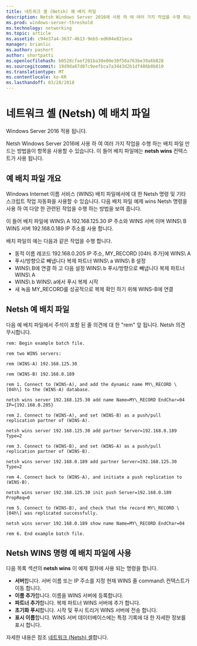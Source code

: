 ```yaml
---
title: 네트워크 셸 (Netsh) 예 배치 파일
description: Netsh Windows Server 2016에 사용 하 여 여러 가지 작업을 수행 하는 배치 파일 만드는 방법을이 항목을 사용할 수 있습니다.
ms.prod: windows-server-threshold
ms.technology: networking
ms.topic: article
ms.assetid: c94e37a4-3637-4613-9eb5-ed604e831eca
manager: brianlic
ms.author: pashort
author: shortpatti
ms.openlocfilehash: b0528cfaef201ba30e00e30f56a763be39a6b828
ms.sourcegitcommit: 19d9da87d87c9eefbca7a3443d2b1df486b0b010
ms.translationtype: MT
ms.contentlocale: ko-KR
ms.lasthandoff: 03/28/2018
---
```

# <a name="network-shell-netsh-example-batch-file"></a>네트워크 셸 \(Netsh\) 예 배치 파일

Windows Server 2016 적용 됩니다.

Netsh Windows Server 2016에 사용 하 여 여러 가지 작업을 수행 하는 배치 파일 만드는 방법을이 항목을 사용할 수 있습니다. 이 들어 배치 파일에는 **netsh wins** 컨텍스트가 사용 됩니다.

## <a name="example-batch-file-overview"></a>예 배치 파일 개요

Windows Internet 이름 서비스 \(WINS\) 배치 파일에서에 대 한 Netsh 명령 및 기타 스크립트 작업 자동화을 사용할 수 있습니다. 다음 배치 파일 예제 wins Netsh 명령을 사용 하 여 다양 한 관련된 작업을 수행 하는 방법을 보여 줍니다.

이 들어 배치 파일에 WINS\ A 192.168.125.30 IP 주소와 WINS 서버 이며 WINS\ B WINS 서버 192.168.0.189 IP 주소를 사용 합니다.

배치 파일의 예는 다음과 같은 작업을 수행 합니다.

- 동적 이름 레코드 192.168.0.205 IP 주소, MY\_RECORD \[04h\ 추가]에 WINS\ A
- 푸시/방향으로 빼냅니다 복제 파트너 WINS\ a WINS\ B 설정
- WINS\ B에 연결 하 고 다음 설정 WINS\ b 푸시/방향으로 빼냅니다 복제 파트너 WINS\ A
- WINS\ b WINS\ a에서 푸시 복제 시작
- 새 녹음 MY\_RECORD를 성공적으로 복제 확인 하기 위해 WINS\-B에 연결

## <a name="netsh-example-batch-file"></a>Netsh 예 배치 파일

다음 예 배치 파일에서 주석이 포함 된 줄 의견에 대 한 "rem" 앞 됩니다. Netsh 의견 무시합니다.

    rem: Begin example batch file.
    
    rem two WINS servers:
    
    rem (WINS-A) 192.168.125.30
    
    rem (WINS-B) 192.168.0.189
    
    rem 1. Connect to (WINS-A), and add the dynamic name MY\_RECORD \[04h\] to the (WINS-A) database.
    
    netsh wins server 192.168.125.30 add name Name=MY\_RECORD EndChar=04 IP={192.168.0.205}
    
    rem 2. Connect to (WINS-A), and set (WINS-B) as a push/pull replication partner of (WINS-A).
    
    netsh wins server 192.168.125.30 add partner Server=192.168.0.189 Type=2
    
    rem 3. Connect to (WINS-B), and set (WINS-A) as a push/pull replication partner of (WINS-B).
    
    netsh wins server 192.168.0.189 add partner Server=192.168.125.30 Type=2
    
    rem 4. Connect back to (WINS-A), and initiate a push replication to (WINS-B).
    
    netsh wins server 192.168.125.30 init push Server=192.168.0.189 PropReq=0
    
    rem 5. Connect to (WINS-B), and check that the record MY\_RECORD \[04h\] was replicated successfully.
    
    netsh wins server 192.168.0.189 show name Name=MY\_RECORD EndChar=04
    
    rem 6. End example batch file.

## <a name="netsh-wins-commands-used-in-the-example-batch-file"></a>Netsh WINS 명령 예 배치 파일에 사용

다음 목록 섹션의 **netsh wins** 이 예제 절차에 사용 되는 명령을 합니다.

- **서버**합니다. 서버 이름 또는 IP 주소를 지정 현재 WINS 줄 command\ 컨텍스트가 이동 합니다.
- **이름 추가**합니다. 이름을 WINS 서버에 등록합니다.
- **파트너 추가**합니다. 복제 파트너 WINS 서버에 추가 합니다.
- **초기화 푸시**합니다. 시작 및 푸시 트리거 WINS 서버에 전송 합니다.
- **표시 이름**합니다. WINS 서버 데이터베이스에는 특정 기록에 대 한 자세한 정보를 표시 합니다.  

자세한 내용은 참조 [네트워크 (Netsh) 셸](netsh.md)합니다.
